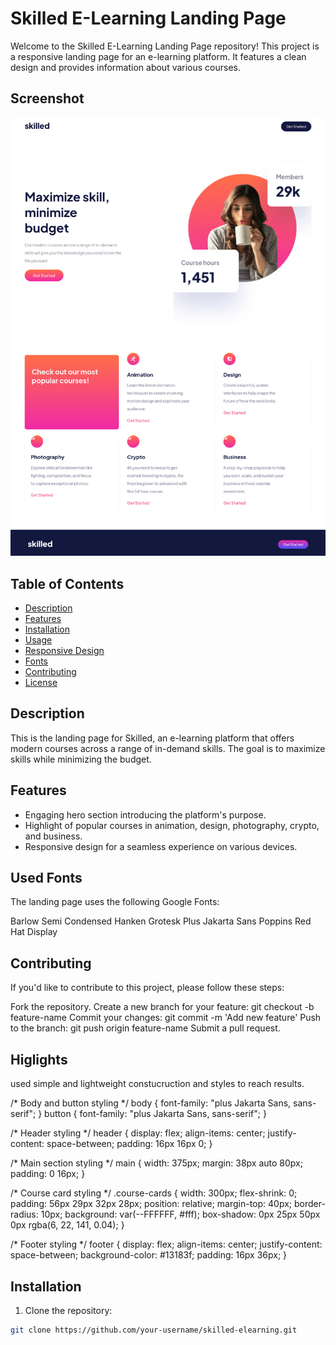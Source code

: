 # Skilled E-Learning Landing Page

Welcome to the Skilled E-Learning Landing Page repository! This project is a responsive landing page for an e-learning platform. It features a clean design and provides information about various courses.

## Screenshot

![Alt text](assets/hafssxqxlupdyup650ad.jpg)


## Table of Contents

- [Description](#description)
- [Features](#features)
- [Installation](#installation)
- [Usage](#usage)
- [Responsive Design](#responsive-design)
- [Fonts](#fonts)
- [Contributing](#contributing)
- [License](#license)

## Description

This is the landing page for Skilled, an e-learning platform that offers modern courses across a range of in-demand skills. The goal is to maximize skills while minimizing the budget.

## Features

- Engaging hero section introducing the platform's purpose.
- Highlight of popular courses in animation, design, photography, crypto, and business.
- Responsive design for a seamless experience on various devices.

## Used Fonts

The landing page uses the following Google Fonts:

Barlow Semi Condensed
Hanken Grotesk
Plus Jakarta Sans
Poppins
Red Hat Display

## Contributing

If you'd like to contribute to this project, please follow these steps:

Fork the repository.
Create a new branch for your feature: git checkout -b feature-name
Commit your changes: git commit -m 'Add new feature'
Push to the branch: git push origin feature-name
Submit a pull request.

## Higlights 

used simple and lightweight constucruction and styles to reach results.

/* Body and button styling */
body { font-family: "plus Jakarta Sans, sans-serif"; }
button { font-family: "plus Jakarta Sans, sans-serif"; }

/* Header styling */
header {
  display: flex;
  align-items: center;
  justify-content: space-between;
  padding: 16px 16px 0;
}

/* Main section styling */
main { width: 375px; margin: 38px auto 80px; padding: 0 16px; }

/* Course card styling */
.course-cards {
  width: 300px;
  flex-shrink: 0;
  padding: 56px 29px 32px 28px;
  position: relative;
  margin-top: 40px;
  border-radius: 10px;
  background: var(--FFFFFF, #fff);
  box-shadow: 0px 25px 50px 0px rgba(6, 22, 141, 0.04);
}

/* Footer styling */
footer {
  display: flex;
  align-items: center;
  justify-content: space-between;
  background-color: #13183f;
  padding: 16px 36px;
}


## Installation

1. Clone the repository:

```bash
git clone https://github.com/your-username/skilled-elearning.git
